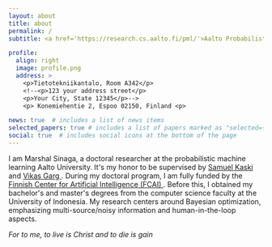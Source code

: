 ```yaml
---
layout: about
title: about
permalink: /
subtitle: <a href='https://research.cs.aalto.fi/pml/'>Aalto Probabilistic Machine Learning group</a>

profile:
  align: right
  image: profile.png
  address: >
    <p>Tietotekniikantalo, Room A342</p>
    <!--<p>123 your address street</p>
    <p>Your City, State 12345</p>-->
    <p> Konemiehentie 2, Espoo 02150, Finland <p>

news: true  # includes a list of news items
selected_papers: true # includes a list of papers marked as "selected={true}"
social: true  # includes social icons at the bottom of the page
---
```


I am Marshal Sinaga, a doctoral researcher at the probabilistic machine learning Aalto University. It's my honor to be supervised by <a href='https://people.aalto.fi/samuel.kaski'> Samuel Kaski </a> and <a href='https://research.aalto.fi/en/persons/vikas-garg'> Vikas Garg </a>. During my doctoral program, I am fully funded by the <a href='https://fcai.fi/'> Finnish Center for Artificial Intelligence (FCAI) </a>. Before this, I obtained my bachelor's and master's degrees from the computer science faculty at the University of Indonesia. My research centers around Bayesian optimization, emphasizing multi-source/noisy information and human-in-the-loop aspects.

*For to me, to live is Christ and to die is gain*
